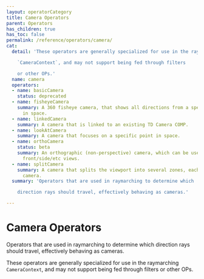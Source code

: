```yaml
---
layout: operatorCategory
title: Camera Operators
parent: Operators
has_children: true
has_toc: false
permalink: /reference/operators/camera/
cat:
  detail: 'These operators are generally specialized for use in the raymarching

    `CameraContext`, and may not support being fed through filters

    or other OPs.'
  name: camera
  operators:
  - name: basicCamera
    status: deprecated
  - name: fisheyeCamera
    summary: A 360 fisheye camera, that shows all directions from a specific point
      in space.
  - name: linkedCamera
    summary: A camera that is linked to an existing TD Camera COMP.
  - name: lookAtCamera
    summary: A camera that focuses on a specific point in space.
  - name: orthoCamera
    status: beta
    summary: An orthographic (non-perspective) camera, which can be used for flattened
      front/side/etc views.
  - name: splitCamera
    summary: A camera that splits the viewport into several zones, each using a separate
      camera.
  summary: 'Operators that are used in raymarching to determine which

    direction rays should travel, effectively behaving as cameras.'

---
```


# Camera Operators

Operators that are used in raymarching to determine which
direction rays should travel, effectively behaving as cameras.

These operators are generally specialized for use in the raymarching
`CameraContext`, and may not support being fed through filters
or other OPs.

